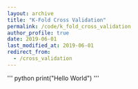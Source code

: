 ```yaml
---
layout: archive
title: "K-Fold Cross Validation"
permalink: /code/k_fold_cross_validation
author_profile: true
date: 2019-06-01
last_modified_at: 2019-06-01
redirect_from:
  - /cross_validation
---
```


''' python
print("Hello World")
'''